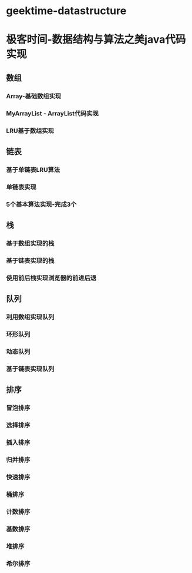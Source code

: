 # geektime-datastructure
# 极客时间-数据结构与算法之美java代码实现
## 数组
### Array-基础数组实现
### MyArrayList - ArrayList代码实现
### LRU基于数组实现
## 链表
### 基于单链表LRU算法
### 单链表实现
### 5个基本算法实现-完成3个
## 栈
### 基于数组实现的栈
### 基于链表实现的栈
### 使用前后栈实现浏览器的前进后退
## 队列
### 利用数组实现队列
### 环形队列
### 动态队列
### 基于链表实现队列
## 排序
### 冒泡排序
### 选择排序
### 插入排序
### 归并排序
### 快速排序
### 桶排序
### 计数排序
### 基数排序
### 堆排序
### 希尔排序
